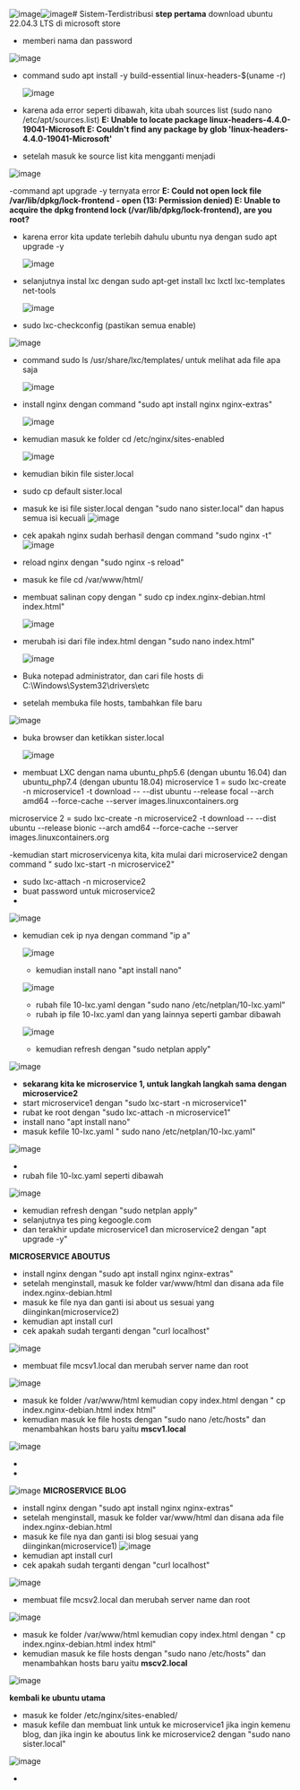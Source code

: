![image](https://github.com/RayhanFurqoni/Sistem-Terdistribusi/assets/124054176/887c41f5-449f-4dae-98c4-d899a1a954d5)![image](https://github.com/RayhanFurqoni/Sistem-Terdistribusi/assets/124054176/aa76a0ba-23d3-4a57-bea8-2ea475010982)# Sistem-Terdistribusi
**step pertama** download ubuntu 22.04.3 LTS di microsoft store
- memberi nama dan password
  
![image](https://github.com/RayhanFurqoni/Sistem-Terdistribusi/assets/124054176/fb5aed25-f1f3-4ccb-a66f-a78d5eac7af5)

- command sudo apt install -y build-essential linux-headers-$(uname -r)
  
  ![image](https://github.com/RayhanFurqoni/Sistem-Terdistribusi/assets/124054176/05bab0d7-0a71-4f21-98dc-cb9f27c750a6)

- karena ada error seperti dibawah, kita ubah sources list (sudo nano /etc/apt/sources.list)
**E: Unable to locate package linux-headers-4.4.0-19041-Microsoft
E: Couldn't find any package by glob 'linux-headers-4.4.0-19041-Microsoft'**
- setelah masuk ke source list kita mengganti menjadi
  
![image](https://github.com/RayhanFurqoni/Sistem-Terdistribusi/assets/124054176/9f108373-4006-4d44-a4bc-d6b1d66cb9db)


-command apt upgrade -y ternyata error
**E: Could not open lock file /var/lib/dpkg/lock-frontend - open (13: Permission denied)
E: Unable to acquire the dpkg frontend lock (/var/lib/dpkg/lock-frontend), are you root?**
- karena error kita update terlebih dahulu ubuntu nya dengan sudo apt upgrade -y
  
  ![image](https://github.com/RayhanFurqoni/Sistem-Terdistribusi/assets/124054176/7ceebef2-9507-4990-80fe-d60c42229d10)

- selanjutnya instal lxc dengan sudo apt-get install lxc lxctl lxc-templates net-tools

  
  ![image](https://github.com/RayhanFurqoni/Sistem-Terdistribusi/assets/124054176/a3ea00e1-9229-463b-9a75-ce0e66a92829)

- sudo lxc-checkconfig (pastikan semua enable)

![image](https://github.com/RayhanFurqoni/Sistem-Terdistribusi/assets/124054176/8840af95-7f1a-40bd-b236-5f808665f7be)

- command sudo ls /usr/share/lxc/templates/ untuk melihat ada file apa saja

  ![image](https://github.com/RayhanFurqoni/Sistem-Terdistribusi/assets/124054176/3cdde7f7-b3d7-4d76-ae5c-59572bd03f1a)

- install nginx dengan command "sudo apt install nginx nginx-extras"

  ![image](https://github.com/RayhanFurqoni/Sistem-Terdistribusi/assets/124054176/e7721774-6d26-4776-96eb-b7b79109dba3)

- kemudian masuk ke folder cd /etc/nginx/sites-enabled

  ![image](https://github.com/RayhanFurqoni/Sistem-Terdistribusi/assets/124054176/c5df1e34-6e0b-489a-92e8-bdadacd87bee)

- kemudian bikin file sister.local
- sudo cp default sister.local
- masuk ke isi file sister.local dengan "sudo nano sister.local" dan hapus semua isi kecuali
  ![image](https://github.com/RayhanFurqoni/Sistem-Terdistribusi/assets/124054176/0a016167-d6ed-4e74-84a6-e41d3b80134c)
- cek apakah nginx sudah berhasil dengan command "sudo nginx -t"
![image](https://github.com/RayhanFurqoni/Sistem-Terdistribusi/assets/124054176/23e40f6a-0ecc-4a4b-b82c-ac3f435821a4)

- reload nginx dengan "sudo nginx -s reload"
- masuk ke file cd /var/www/html/
- membuat salinan copy dengan " sudo cp index.nginx-debian.html index.html"

  ![image](https://github.com/RayhanFurqoni/Sistem-Terdistribusi/assets/124054176/afc3ad1b-15a0-4b19-9e64-9668418f537b)

- merubah isi dari file index.html dengan "sudo nano index.html"

  ![image](https://github.com/RayhanFurqoni/Sistem-Terdistribusi/assets/124054176/021529c2-9b24-4f62-a4c8-653fe2c1dfdb)

- Buka notepad administrator, dan cari file hosts di C:\Windows\System32\drivers\etc
- setelah membuka file hosts, tambahkan file baru

![image](https://github.com/RayhanFurqoni/Sistem-Terdistribusi/assets/124054176/363873d0-3f00-4c9d-b13a-631a709ed6cb)

- buka browser dan ketikkan sister.local

  ![image](https://github.com/RayhanFurqoni/Sistem-Terdistribusi/assets/124054176/6d32241e-b830-4cad-8678-30968b9c08a8)

- membuat LXC dengan nama ubuntu_php5.6 (dengan ubuntu 16.04) dan ubuntu_php7.4 (dengan ubuntu 18.04)
microservice 1 = sudo lxc-create -n microservice1 -t download -- --dist ubuntu --release focal --arch amd64 --force-cache --server images.linuxcontainers.org

microservice 2 = sudo lxc-create -n microservice2 -t download -- --dist ubuntu --release bionic --arch amd64 --force-cache --server images.linuxcontainers.org

-kemudian start microservicenya kita, kita mulai dari microservice2 dengan command " sudo lxc-start -n microservice2"
- sudo lxc-attach -n microservice2
- buat password untuk microservice2
- 
![image](https://github.com/RayhanFurqoni/Sistem-Terdistribusi/assets/124054176/4eed202e-056f-4f0e-8a41-2f28beb56117)


- kemudian cek ip nya dengan command "ip a"

  ![image](https://github.com/RayhanFurqoni/Sistem-Terdistribusi/assets/124054176/c6275e8d-2b6c-4eac-bf8d-5916c80df74f)

  - kemudian install nano "apt install nano"

   ![image](https://github.com/RayhanFurqoni/Sistem-Terdistribusi/assets/124054176/e0b1d7c1-56c8-405c-94c9-09c812787589)

  -  rubah file 10-lxc.yaml dengan "sudo nano /etc/netplan/10-lxc.yaml"
  -  rubah ip file 10-lxc.yaml dan yang lainnya seperti gambar dibawah

  ![image](https://github.com/RayhanFurqoni/Sistem-Terdistribusi/assets/124054176/fc3d39c4-ed11-4568-893e-838ceefba76b)

  -  kemudian refresh dengan "sudo netplan apply"

 ![image](https://github.com/RayhanFurqoni/Sistem-Terdistribusi/assets/124054176/b05d4954-2517-4a91-ad76-0ae3c7ed351c)

  - **sekarang kita ke microservice 1, untuk langkah langkah sama dengan microservice2**
  - start microservice1 dengan "sudo lxc-start -n microservice1"
  - rubat ke root dengan "sudo lxc-attach -n microservice1"
  - install nano "apt install nano"
  - masuk kefile 10-lxc.yaml " sudo nano /etc/netplan/10-lxc.yaml"

![image](https://github.com/RayhanFurqoni/Sistem-Terdistribusi/assets/124054176/1e799e53-2f37-47dc-b34b-430d6d600357)

  - 
- rubah file 10-lxc.yaml seperti dibawah

![image](https://github.com/RayhanFurqoni/Sistem-Terdistribusi/assets/124054176/92920424-9d24-42a0-b040-dd525a909dcd)

- kemudian refresh dengan "sudo netplan apply"
- selanjutnya tes ping kegoogle.com
- dan terakhir update microservice1 dan microservice2 dengan "apt upgrade -y"

**MICROSERVICE ABOUTUS**
- install nginx dengan "sudo apt install nginx nginx-extras"
- setelah menginstall, masuk ke folder var/www/html dan disana ada file index.nginx-debian.html
- masuk ke file nya dan ganti isi about us sesuai yang diinginkan(microservice2)
-  kemudian apt install curl
-  cek apakah sudah terganti dengan "curl localhost"

![image](https://github.com/RayhanFurqoni/Sistem-Terdistribusi/assets/124054176/459d4f7e-028e-44ce-b0fb-4361e9fda5db)

- membuat file mcsv1.local dan merubah server name dan root

![image](https://github.com/RayhanFurqoni/Sistem-Terdistribusi/assets/124054176/ef3dc790-8010-40fb-9fa0-1ddde7d2de28)

- masuk ke folder /var/www/html kemudian copy index.html dengan " cp index.nginx-debian.html index html"
- kemudian masuk ke file hosts dengan "sudo nano /etc/hosts" dan menambahkan hosts baru yaitu **mscv1.local**

![image](https://github.com/RayhanFurqoni/Sistem-Terdistribusi/assets/124054176/c43c81f7-1165-4b9c-8db5-c68fd6e98fec)

- 

- 

  ![image](https://github.com/RayhanFurqoni/Sistem-Terdistribusi/assets/124054176/c491dec0-fe14-4ad1-ad84-e0d90182e91f)
**MICROSERVICE BLOG**
- install nginx dengan "sudo apt install nginx nginx-extras"
- setelah menginstall, masuk ke folder var/www/html dan disana ada file index.nginx-debian.html
- masuk ke file nya dan ganti isi blog sesuai yang diinginkan(microservice1)
![image](https://github.com/RayhanFurqoni/Sistem-Terdistribusi/assets/124054176/f56b1b45-f0b4-4c69-931a-d5fd0d0931b8)
- kemudian apt install curl
- cek apakah sudah terganti dengan "curl localhost"
  
![image](https://github.com/RayhanFurqoni/Sistem-Terdistribusi/assets/124054176/4629ebe5-4ddf-4011-82bf-f149faf617c7)

- membuat file mcsv2.local dan merubah server name dan root

![image](https://github.com/RayhanFurqoni/Sistem-Terdistribusi/assets/124054176/b944c00a-ec9d-4999-9a7f-db0317210d01)


- masuk ke folder /var/www/html kemudian copy index.html dengan " cp index.nginx-debian.html index html"
- kemudian masuk ke file hosts dengan "sudo nano /etc/hosts" dan menambahkan hosts baru yaitu **mscv2.local**

![image](https://github.com/RayhanFurqoni/Sistem-Terdistribusi/assets/124054176/e911d0ce-736a-48aa-a790-d063d9192445)


**kembali ke ubuntu utama**
- masuk ke folder /etc/nginx/sites-enabled/
- masuk kefile dan membuat link untuk ke microservice1 jika ingin kemenu blog, dan jika ingin ke aboutus link ke microservice2 dengan "sudo nano sister.local"

![image](https://github.com/RayhanFurqoni/Sistem-Terdistribusi/assets/124054176/acf1606d-ce4d-4a9a-89b4-403931adf2af)

-  




  
